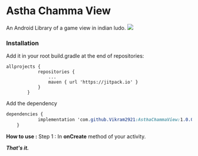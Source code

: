 # Astha Chamma View
An Android Library of a game view in indian ludo.
[![](https://jitpack.io/v/Vikram2921/AsthaChammaView.svg)](https://jitpack.io/#Vikram2921/AsthaChammaView)
### Installation
Add it in your root build.gradle at the end of repositories:
        
    allprojects {
        		repositories {
        			...
        			maven { url 'https://jitpack.io' }
        		}
        	}

Add the dependency
```css
dependencies {
	        implementation 'com.github.Vikram2921:AsthaChammaView:1.0.0'
	}
```
**How to use :** 
Step 1 : In **onCreate** method of your activity.
    

***That's it.***
